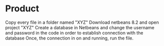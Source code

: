 # Product
Copy every file in a folder named "XYZ"
Download netbeans 8.2 and open project "XYZ"
Create a database in Netbeans and change the username and password in the code in order to establish connection with the database
Once, the connection in on and running, run the file.
